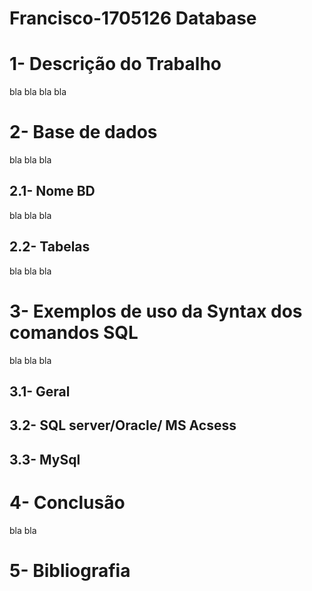 # Francisco-1705126 Database
# 1- Descrição do Trabalho

bla bla bla bla

# 2- Base de dados
bla bla bla
## 2.1- Nome BD
bla bla bla
## 2.2- Tabelas
bla bla bla
# 3- Exemplos de uso da Syntax dos comandos SQL
bla bla bla
## 3.1- Geral

## 3.2- SQL server/Oracle/ MS Acsess

## 3.3- MySql

# 4- Conclusão
bla bla 
# 5- Bibliografia

